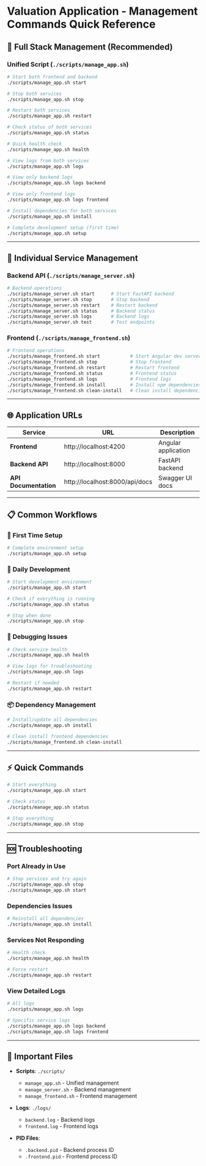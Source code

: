 # Valuation Application - Management Commands Quick Reference

## 🚀 **Full Stack Management** (Recommended)

### Unified Script (`./scripts/manage_app.sh`)
```bash
# Start both frontend and backend
./scripts/manage_app.sh start

# Stop both services
./scripts/manage_app.sh stop

# Restart both services
./scripts/manage_app.sh restart

# Check status of both services
./scripts/manage_app.sh status

# Quick health check
./scripts/manage_app.sh health

# View logs from both services
./scripts/manage_app.sh logs

# View only backend logs
./scripts/manage_app.sh logs backend

# View only frontend logs
./scripts/manage_app.sh logs frontend

# Install dependencies for both services
./scripts/manage_app.sh install

# Complete development setup (first time)
./scripts/manage_app.sh setup
```

---

## 🔧 **Individual Service Management**

### Backend API (`./scripts/manage_server.sh`)
```bash
# Backend operations
./scripts/manage_server.sh start      # Start FastAPI backend
./scripts/manage_server.sh stop       # Stop backend
./scripts/manage_server.sh restart    # Restart backend
./scripts/manage_server.sh status     # Backend status
./scripts/manage_server.sh logs       # Backend logs
./scripts/manage_server.sh test       # Test endpoints
```

### Frontend (`./scripts/manage_frontend.sh`)
```bash
# Frontend operations
./scripts/manage_frontend.sh start           # Start Angular dev server
./scripts/manage_frontend.sh stop            # Stop frontend
./scripts/manage_frontend.sh restart         # Restart frontend
./scripts/manage_frontend.sh status          # Frontend status
./scripts/manage_frontend.sh logs            # Frontend logs
./scripts/manage_frontend.sh install         # Install npm dependencies
./scripts/manage_frontend.sh clean-install   # Clean install dependencies
```

---

## 🌐 **Application URLs**

| Service | URL | Description |
|---------|-----|-------------|
| **Frontend** | http://localhost:4200 | Angular application |
| **Backend API** | http://localhost:8000 | FastAPI backend |
| **API Documentation** | http://localhost:8000/api/docs | Swagger UI docs |

---

## 📋 **Common Workflows**

### 🎯 **First Time Setup**
```bash
# Complete environment setup
./scripts/manage_app.sh setup
```

### 🔄 **Daily Development**
```bash
# Start development environment
./scripts/manage_app.sh start

# Check if everything is running
./scripts/manage_app.sh status

# Stop when done
./scripts/manage_app.sh stop
```

### 🐛 **Debugging Issues**
```bash
# Check service health
./scripts/manage_app.sh health

# View logs for troubleshooting
./scripts/manage_app.sh logs

# Restart if needed
./scripts/manage_app.sh restart
```

### 📦 **Dependency Management**
```bash
# Install/update all dependencies
./scripts/manage_app.sh install

# Clean install frontend dependencies
./scripts/manage_frontend.sh clean-install
```

---

## ⚡ **Quick Commands**

```bash
# Start everything
./scripts/manage_app.sh start

# Check status
./scripts/manage_app.sh status

# Stop everything
./scripts/manage_app.sh stop
```

---

## 🆘 **Troubleshooting**

### Port Already in Use
```bash
# Stop services and try again
./scripts/manage_app.sh stop
./scripts/manage_app.sh start
```

### Dependencies Issues
```bash
# Reinstall all dependencies
./scripts/manage_app.sh install
```

### Services Not Responding
```bash
# Health check
./scripts/manage_app.sh health

# Force restart
./scripts/manage_app.sh restart
```

### View Detailed Logs
```bash
# All logs
./scripts/manage_app.sh logs

# Specific service logs
./scripts/manage_app.sh logs backend
./scripts/manage_app.sh logs frontend
```

---

## 📁 **Important Files**

- **Scripts**: `./scripts/`
  - `manage_app.sh` - Unified management
  - `manage_server.sh` - Backend management  
  - `manage_frontend.sh` - Frontend management
  
- **Logs**: `./logs/`
  - `backend.log` - Backend logs
  - `frontend.log` - Frontend logs
  
- **PID Files**: 
  - `.backend.pid` - Backend process ID
  - `.frontend.pid` - Frontend process ID